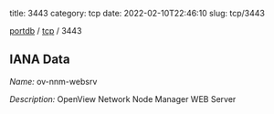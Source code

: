 title: 3443
category: tcp
date: 2022-02-10T22:46:10
slug: tcp/3443

[portdb](/) / [tcp](/category/tcp.html) / 3443


## IANA Data

_Name:_ ov-nnm-websrv

_Description:_ OpenView Network Node Manager WEB Server

